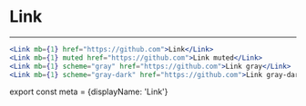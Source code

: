 # Link
---

```.jsx
<Link mb={1} href="https://github.com">Link</Link>
<Link mb={1} muted href="https://github.com">Link muted</Link>
<Link mb={1} scheme="gray" href="https://github.com">Link gray</Link>
<Link mb={1} scheme="gray-dark" href="https://github.com">Link gray-dark</Link>
```
export const meta = {displayName: 'Link'}
